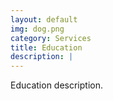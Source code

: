 ```yaml
---
layout: default
img: dog.png
category: Services
title: Education 
description: |
---
```

Education description.
